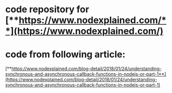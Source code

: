 # code repository for [**https://www.nodexplained.com/**](https://www.nodexplained.com/)
# code from following article:
[**https://www.nodexplained.com/blog-detail/2018/01/24/understanding-synchronous-and-asynchronous-callback-functions-in-nodejs-or-part-1**](https://www.nodexplained.com/blog-detail/2018/01/24/understanding-synchronous-and-asynchronous-callback-functions-in-nodejs-or-part-1)